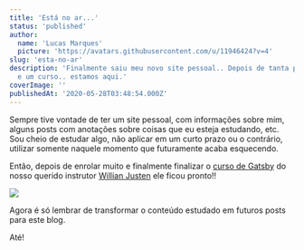 ```yaml
---
title: 'Está no ar...'
status: 'published'
author:
  name: 'Lucas Marques'
  picture: 'https://avatars.githubusercontent.com/u/11946424?v=4'
slug: 'esta-no-ar'
description: 'Finalmente saiu meu novo site pessoal.. Depois de tanta postergação
  e um curso.. estamos aqui.'
coverImage: ''
publishedAt: '2020-05-28T03:48:54.000Z'
---
```


Sempre tive vontade de ter um site pessoal, com informações sobre mim, alguns posts com anotações sobre coisas que eu esteja estudando, etc. Sou cheio de estudar algo, não aplicar em um curto prazo ou o contrário, utilizar somente naquele momento que futuramente acaba esquecendo.

Então, depois de enrolar muito e finalmente finalizar o [curso de Gatsby](https://www.udemy.com/course/gatsby-crie-um-site-pwa-com-react-graphql-e-netlify-cms/) do nosso querido instrutor [Willian Justen](https://twitter.com/Willian_justen) ele ficou pronto!!

![](https://media.giphy.com/media/1P00CGOOI6YanK5gob/giphy.gif)

Agora é só lembrar de transformar o conteúdo estudado em futuros posts para este blog.

Até!